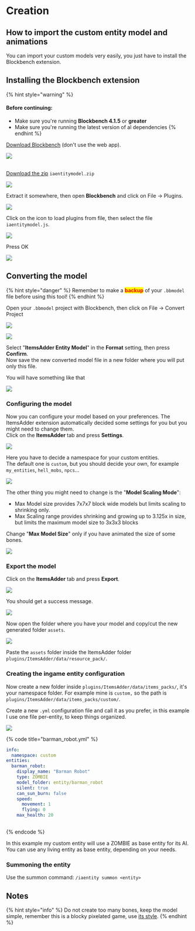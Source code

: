 # Creation

## How to import the custom entity model and animations

You can import your custom models very easily, you just have to install the Blockbench extension.

## Installing the Blockbench extension

{% hint style="warning" %}
#### Before continuing:

* Make sure you're running **Blockbench 4.1.5** or **greater**
* Make sure you're running the latest version of al dependencies
{% endhint %}

[Download Blockbench](https://www.blockbench.net) (don't use the web app).

![](<../../../../.gitbook/assets/image (153).png>)

\
[Download the zip](https://github.com/LoneDev6/itemsadder-entity/releases) `iaentitymodel.zip`

![](<../../../../.gitbook/assets/image (76).png>)

Extract it somewhere, then open **Blockbench** and click on File -> Plugins.

![](<../../../../.gitbook/assets/image (53).png>)

Click on the icon to load plugins from file, then select the file `iaentitymodel.js`.

![](<../../../../.gitbook/assets/image (105).png>)

Press OK

![](<../../../../.gitbook/assets/image (95).png>)

## Converting the model

{% hint style="danger" %}
Remember to make a <mark style="color:red;">**backup**</mark> of your `.bbmodel` file before using this tool!
{% endhint %}

Open your `.bbmodel` project with Blockbench, then click on File -> Convert Project

![](<../../../../.gitbook/assets/image (63).png>)

![](<../../../../.gitbook/assets/image (148).png>)

Select "**ItemsAdder Entity Model**" in the **Format** setting, then press **Confirm**.\
Now save the new converted model file in a new folder where you will put only this file.

You will have something like that

![](<../../../../.gitbook/assets/image (75).png>)

### Configuring the model

Now you can configure your model based on your preferences. The ItemsAdder extension automatically decided some settings for you but you might need to change them.\
Click on the **ItemsAdder** tab and press **Settings**.

![](<../../../../.gitbook/assets/image (68).png>)

Here you have to decide a namespace for your custom entities.\
The default one is `custom`, but you should decide your own, for example `my_entities`, `hell_mobs`, `npcs`...

![](<../../../../.gitbook/assets/image (162).png>)

The other thing you might need to change is the "**Model Scaling Mode**":

* Max Model size provides 7x7x7 block wide models but limits scaling to shrinking only.
* Max Scaling range provides shrinking and growing up to 3.125x in size, but limits the maximum model size to 3x3x3 blocks

Change "**Max Model Size**" only if you have animated the size of some bones.

![](<../../../../.gitbook/assets/image (85).png>)

### Export the model

Click on the **ItemsAdder** tab and press **Export**.

![](<../../../../.gitbook/assets/image (67).png>)

You should get a success message.

![](<../../../../.gitbook/assets/image (129).png>)

Now open the folder where you have your model and copy/cut the new generated folder `assets`.

![](<../../../../.gitbook/assets/image (131).png>)

Paste the `assets` folder inside the ItemsAdder folder `plugins/ItemsAdder/data/resource_pack/`.

### Creating the ingame entity configuration

Now create a new folder inside `plugins/ItemsAdder/data/items_packs/`, it's your namespace folder. For example mine is `custom,` so the path is `plugins/ItemsAdder/data/items_packs/custom/`.

Create a new `.yml` configuration file and call it as you prefer, in this example I use one file per-entity, to keep things organized.

![](<../../../../.gitbook/assets/image (97).png>)

{% code title="barman_robot.yml" %}
```yaml
info:
  namespace: custom
entities:
  barman_robot:
    display_name: "Barman Robot"
    type: ZOMBIE
    model_folder: entity/barman_robot
    silent: true
    can_sun_burn: false
    speed:
      movement: 1
      flying: 0
    max_health: 20
      
```
{% endcode %}

In this example my custom entity will use a ZOMBIE as base entity for its AI.\
You can use any living entity as base entity, depending on your needs.

### Summoning the entity

Use the summon command: `/iaentity summon <entity>`

## Notes

{% hint style="info" %}
Do not create too many bones, keep the model simple, remember this is a blocky pixelated game, use [its style](../../../minecraft-style-guide.md).
{% endhint %}
